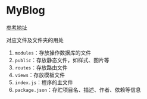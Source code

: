 #  MyBlog

[参考地址](https://github.com/nswbmw/N-blog/blob/master/book/4.2%20%E5%87%86%E5%A4%87%E5%B7%A5%E4%BD%9C.md)

对应文件及文件夹的用处

1. `modules`：存放操作数据库的文件
2. `public`：存放静态文件，如样式、图片等
3. `routes`：存放路由文件
4. `views`：存放模板文件
5. `index.js`：程序的主文件
6. `package.json`：存贮项目名、描述、作者、依赖等信息
